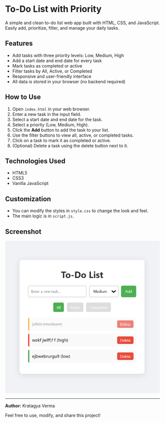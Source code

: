 # To-Do List with Priority

A simple and clean to-do list web app built with HTML, CSS, and JavaScript. Easily add, prioritize, filter, and manage your daily tasks.

## Features
- Add tasks with three priority levels: Low, Medium, High
- Add a start date and end date for every task
- Mark tasks as completed or active
- Filter tasks by All, Active, or Completed
- Responsive and user-friendly interface
- All data is stored in your browser (no backend required)

## How to Use
1. Open `index.html` in your web browser.
2. Enter a new task in the input field.
3. Select a start date and end date for the task.
4. Select a priority (Low, Medium, High).
5. Click the **Add** button to add the task to your list.
6. Use the filter buttons to view all, active, or completed tasks.
7. Click on a task to mark it as completed or active.
8. (Optional) Delete a task using the delete button next to it.

## Technologies Used
- HTML5
- CSS3
- Vanilla JavaScript

## Customization
- You can modify the styles in `style.css` to change the look and feel.
- The main logic is in `script.js`.

## Screenshot
![Screenshot](todolist1.png)

---

**Author:** Kratagya Verma

Feel free to use, modify, and share this project!
